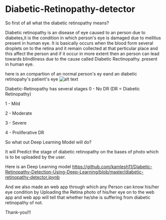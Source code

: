 # Diabetic-Retinopathy-detector
So first of all what the diabetic retinopathy means?

Diabetic retinopathy is an disease of eye caused to an person due to diabetes,it is the condition in which person's eye is damaged due to mellitus present in human eye. It is basically occurs when the blood form several droplets on to the retina and it remain collected at that perticular place and this affect the person and if it occur in more extent then an person can lead towards blindliness due to the cause called Diabetic Rectinopathy. present in human eye.

here is an compartion of an normal person's ey eand an diabetic retinopahy's patient's eye
![alt text](https://www.eye7.in/wp-content/uploads/illustration-showing-diabetic-retinopathy.jpg)


Diabetic-Retinopathy has several stages
0 - No DR (DR = Diabetic Retinopathy)

1 - Mild

2 - Moderate

3 - Severe

4 - Proliferative DR

So what out Deep Learning Model will do?

It will Predict the stage of diabetic retinopathy on the bases of photo which is to be uploaded by the user.

Here is an Deep Learning model https://github.com/kamlesh11/Diabetic-Retinopathy-Detection-Using-Deep-Learning/blob/master/diabetic-retinopathy-detector.ipynb

And we also made an web app through which any Person can know his/her eye condition by Uploading the Retina photo of his/her eye on to the web app and web app will tell that whether he/she is suffering from diabetic retinopathy of not.

Thank-you!!!
